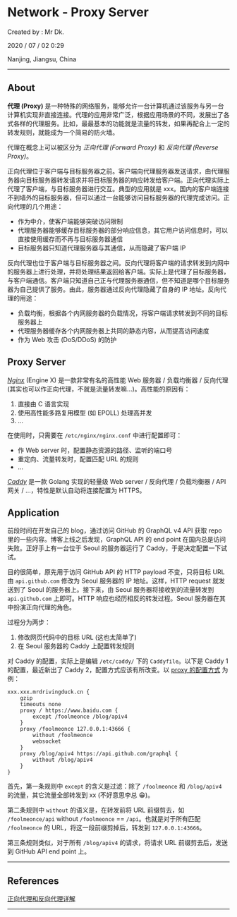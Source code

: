 # Network - Proxy Server

Created by : Mr Dk.

2020 / 07 / 02 0:29

Nanjing, Jiangsu, China

---

## About

**代理 (Proxy)** 是一种特殊的网络服务，能够允许一台计算机通过该服务与另一台计算机实现非直接连接。代理的应用非常广泛，根据应用场景的不同，发展出了各式各样的代理服务。比如，最最基本的功能就是流量的转发，如果再配合上一定的转发规则，就能成为一个简易的防火墙。

代理在概念上可以被区分为 *正向代理 (Forward Proxy)* 和 *反向代理 (Reverse Proxy)*。

正向代理位于客户端与目标服务器之前。客户端向代理服务器发送请求，由代理服务器向目标服务器转发请求并将目标服务器的响应转发给客户端。正向代理实际上代理了客户端，与目标服务器进行交互。典型的应用就是 xxx。国内的客户端连接不到墙外的目标服务器，但可以通过一台能够访问目标服务器的代理完成访问。正向代理的几个用途：

* 作为中介，使客户端能够突破访问限制
* 代理服务器能够缓存目标服务器的部分响应信息，其它用户访问信息时，可以直接使用缓存而不再与目标服务器通信
* 目标服务器只知道代理服务器与其通信，从而隐藏了客户端 IP

反向代理也位于客户端与目标服务器之间。反向代理将客户端的请求转发到内网中的服务器上进行处理，并将处理结果返回给客户端。实际上是代理了目标服务器，与客户端通信。客户端只知道自己正与代理服务器通信，但不知道是哪个目标服务器为自己提供了服务。由此，服务器通过反向代理隐藏了自身的 IP 地址。反向代理的用途：

* 负载均衡，根据各个内网服务器的负载情况，将客户端请求转发到不同的目标服务器上
* 代理服务器缓存各个内网服务器上共同的静态内容，从而提高访问速度
* 作为 Web 攻击 (DoS/DDoS) 的防护

## Proxy Server

[*Nginx*](https://en.wikipedia.org/wiki/Nginx) (Engine X) 是一款非常有名的高性能 Web 服务器 / 负载均衡器 / 反向代理 (其实也可以作正向代理，不就是流量转发嘛...)。高性能的原因有：

1. 直接由 C 语言实现
2. 使用高性能多路复用模型 (如 EPOLL) 处理高并发
3. ...

在使用时，只需要在 `/etc/nginx/nginx.conf` 中进行配置即可：

* 作 Web server 时，配置静态资源的路径、监听的端口号
* 重定向、流量转发时，配置匹配 URL 的规则
* ...

[*Caddy*](https://caddyserver.com/) 是一款 Golang 实现的轻量级 Web server / 反向代理 / 负载均衡器 / API 网关 / ...，特性是默认自动将连接配置为 HTTPS。

## Application

前段时间在开发自己的 blog，通过访问 GitHub 的 GraphQL v4 API 获取 repo 里的一些内容。博客上线之后发现，GraphQL API 的 end point 在国内总是访问失败。正好手上有一台位于 Seoul 的服务器运行了 Caddy，于是决定配置一下试试。

目的很简单，原先用于访问 GitHub API 的 HTTP payload 不变，只将目标 URL 由 `api.github.com` 修改为 Seoul 服务器的 IP 地址。这样，HTTP request 就发送到了 Seoul 的服务器上。接下来，由 Seoul 服务器将接收到的流量转发到 `api.github.com` 上即可。HTTP 响应也经历相反的转发过程。Seoul 服务器在其中扮演正向代理的角色。

过程分为两步：

1. 修改网页代码中的目标 URL (这也太简单了)
2. 在 Seoul 服务器的 Caddy 上配置转发规则

对 Caddy 的配置，实际上是编辑 `/etc/caddy/` 下的 `Caddyfile`。以下是 Caddy 1 的配置，最近新出了 Caddy 2，配置方式应该有所改变。以 [proxy 的配置方式](https://caddyserver.com/v1/docs/proxy) 为例：

```
xxx.xxx.mrdrivingduck.cn {
    gzip
    timeouts none
    proxy / https://www.baidu.com {
        except /foolmeonce /blog/apiv4
    }
    proxy /foolmeonce 127.0.0.1:43666 {
        without /foolmeonce
        websocket
    }
    proxy /blog/apiv4 https://api.github.com/graphql {
        without /blog/apiv4
    }
}
```

首先，第一条规则中 `except` 的含义是过滤：除了 `/foolmeonce` 和 `/blog/apiv4` 的流量，其它流量全部转发到 xx (不好意思李总 😁)。

第二条规则中 `without` 的语义是，在转发前将 URL 前缀剪去，如 `/foolmeonce/api` without `/foolmeonce` == `/api`。也就是对于所有匹配 `/foolmeonce` 的 URL，将这一段前缀剪掉后，转发到 `127.0.0.1:43666`。

第三条规则类似，对于所有 `/blog/apiv4` 的请求，将请求 URL 前缀剪去后，发送到 GitHub API end point 上。

---

## References

[正向代理和反向代理详解](https://www.cnblogs.com/xuepei/p/10437114.html)

---

